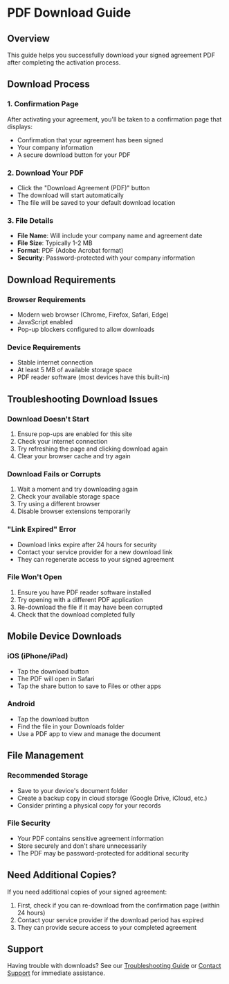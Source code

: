 # PDF Download Guide

## Overview
This guide helps you successfully download your signed agreement PDF after completing the activation process.

## Download Process

### 1. Confirmation Page
After activating your agreement, you'll be taken to a confirmation page that displays:
- Confirmation that your agreement has been signed
- Your company information
- A secure download button for your PDF

### 2. Download Your PDF
- Click the "Download Agreement (PDF)" button
- The download will start automatically
- The file will be saved to your default download location

### 3. File Details
- **File Name**: Will include your company name and agreement date
- **File Size**: Typically 1-2 MB
- **Format**: PDF (Adobe Acrobat format)
- **Security**: Password-protected with your company information

## Download Requirements

### Browser Requirements
- Modern web browser (Chrome, Firefox, Safari, Edge)
- JavaScript enabled
- Pop-up blockers configured to allow downloads

### Device Requirements
- Stable internet connection
- At least 5 MB of available storage space
- PDF reader software (most devices have this built-in)

## Troubleshooting Download Issues

### Download Doesn't Start
1. Ensure pop-ups are enabled for this site
2. Check your internet connection
3. Try refreshing the page and clicking download again
4. Clear your browser cache and try again

### Download Fails or Corrupts
1. Wait a moment and try downloading again
2. Check your available storage space
3. Try using a different browser
4. Disable browser extensions temporarily

### "Link Expired" Error
- Download links expire after 24 hours for security
- Contact your service provider for a new download link
- They can regenerate access to your signed agreement

### File Won't Open
1. Ensure you have PDF reader software installed
2. Try opening with a different PDF application
3. Re-download the file if it may have been corrupted
4. Check that the download completed fully

## Mobile Device Downloads

### iOS (iPhone/iPad)
- Tap the download button
- The PDF will open in Safari
- Tap the share button to save to Files or other apps

### Android
- Tap the download button
- Find the file in your Downloads folder
- Use a PDF app to view and manage the document

## File Management

### Recommended Storage
- Save to your device's document folder
- Create a backup copy in cloud storage (Google Drive, iCloud, etc.)
- Consider printing a physical copy for your records

### File Security
- Your PDF contains sensitive agreement information
- Store securely and don't share unnecessarily
- The PDF may be password-protected for additional security

## Need Additional Copies?

If you need additional copies of your signed agreement:
1. First, check if you can re-download from the confirmation page (within 24 hours)
2. Contact your service provider if the download period has expired
3. They can provide secure access to your completed agreement

## Support

Having trouble with downloads? See our [Troubleshooting Guide](./troubleshooting.md) or [Contact Support](../common/contact-support.md) for immediate assistance.